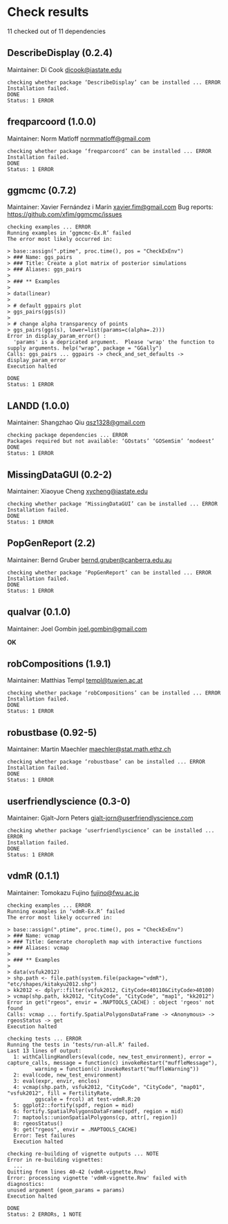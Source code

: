 # Check results
11 checked out of 11 dependencies

## DescribeDisplay (0.2.4)
Maintainer: Di Cook <dicook@iastate.edu>

```
checking whether package ‘DescribeDisplay’ can be installed ... ERROR
Installation failed.
DONE
Status: 1 ERROR
```

## freqparcoord (1.0.0)
Maintainer: Norm Matloff <normmatloff@gmail.com>

```
checking whether package ‘freqparcoord’ can be installed ... ERROR
Installation failed.
DONE
Status: 1 ERROR
```

## ggmcmc (0.7.2)
Maintainer: Xavier Fernández i Marín <xavier.fim@gmail.com>
Bug reports: https://github.com/xfim/ggmcmc/issues

```
checking examples ... ERROR
Running examples in ‘ggmcmc-Ex.R’ failed
The error most likely occurred in:

> base::assign(".ptime", proc.time(), pos = "CheckExEnv")
> ### Name: ggs_pairs
> ### Title: Create a plot matrix of posterior simulations
> ### Aliases: ggs_pairs
>
> ### ** Examples
>
> data(linear)
>
> # default ggpairs plot
> ggs_pairs(ggs(s))
>
> # change alpha transparency of points
> ggs_pairs(ggs(s), lower=list(params=c(alpha=.2)))
Error in display_param_error() :
  'params' is a depricated argument.  Please 'wrap' the function to supply arguments. help("wrap", package = "GGally")
Calls: ggs_pairs ... ggpairs -> check_and_set_defaults -> display_param_error
Execution halted
```
```
DONE
Status: 1 ERROR
```

## LANDD (1.0.0)
Maintainer: Shangzhao Qiu <qsz1328@gmail.com>

```
checking package dependencies ... ERROR
Packages required but not available: ‘GOstats’ ‘GOSemSim’ ‘modeest’
DONE
Status: 1 ERROR
```

## MissingDataGUI (0.2-2)
Maintainer: Xiaoyue Cheng <xycheng@iastate.edu>

```
checking whether package ‘MissingDataGUI’ can be installed ... ERROR
Installation failed.
DONE
Status: 1 ERROR
```

## PopGenReport (2.2)
Maintainer: Bernd Gruber <bernd.gruber@canberra.edu.au>

```
checking whether package ‘PopGenReport’ can be installed ... ERROR
Installation failed.
DONE
Status: 1 ERROR
```

## qualvar (0.1.0)
Maintainer: Joel Gombin <joel.gombin@gmail.com>

__OK__

## robCompositions (1.9.1)
Maintainer: Matthias Templ <templ@tuwien.ac.at>

```
checking whether package ‘robCompositions’ can be installed ... ERROR
Installation failed.
DONE
Status: 1 ERROR
```

## robustbase (0.92-5)
Maintainer: Martin Maechler <maechler@stat.math.ethz.ch>

```
checking whether package ‘robustbase’ can be installed ... ERROR
Installation failed.
DONE
Status: 1 ERROR
```

## userfriendlyscience (0.3-0)
Maintainer: Gjalt-Jorn Peters <gjalt-jorn@userfriendlyscience.com>

```
checking whether package ‘userfriendlyscience’ can be installed ... ERROR
Installation failed.
DONE
Status: 1 ERROR
```

## vdmR (0.1.1)
Maintainer: Tomokazu Fujino <fujino@fwu.ac.jp>

```
checking examples ... ERROR
Running examples in ‘vdmR-Ex.R’ failed
The error most likely occurred in:

> base::assign(".ptime", proc.time(), pos = "CheckExEnv")
> ### Name: vcmap
> ### Title: Generate choropleth map with interactive functions
> ### Aliases: vcmap
>
> ### ** Examples
>
> data(vsfuk2012)
> shp.path <- file.path(system.file(package="vdmR"), "etc/shapes/kitakyu2012.shp")
> kk2012 <- dplyr::filter(vsfuk2012, CityCode<40110&CityCode>40100)
> vcmap(shp.path, kk2012, "CityCode", "CityCode", "map1", "kk2012")
Error in get("rgeos", envir = .MAPTOOLS_CACHE) : object 'rgeos' not found
Calls: vcmap ... fortify.SpatialPolygonsDataFrame -> <Anonymous> -> rgeosStatus -> get
Execution halted
```
```
checking tests ... ERROR
Running the tests in ‘tests/run-all.R’ failed.
Last 13 lines of output:
  1: withCallingHandlers(eval(code, new_test_environment), error = capture_calls, message = function(c) invokeRestart("muffleMessage"),
         warning = function(c) invokeRestart("muffleWarning"))
  2: eval(code, new_test_environment)
  3: eval(expr, envir, enclos)
  4: vcmap(shp.path, vsfuk2012, "CityCode", "CityCode", "map01", "vsfuk2012", fill = FertilityRate,
         ggscale = frcol) at test-vdmR.R:20
  5: ggplot2::fortify(spdf, region = mid)
  6: fortify.SpatialPolygonsDataFrame(spdf, region = mid)
  7: maptools::unionSpatialPolygons(cp, attr[, region])
  8: rgeosStatus()
  9: get("rgeos", envir = .MAPTOOLS_CACHE)
  Error: Test failures
  Execution halted
```
```
checking re-building of vignette outputs ... NOTE
Error in re-building vignettes:
  ...
Quitting from lines 40-42 (vdmR-vignette.Rnw)
Error: processing vignette 'vdmR-vignette.Rnw' failed with diagnostics:
unused argument (geom_params = params)
Execution halted

```
```
DONE
Status: 2 ERRORs, 1 NOTE
```
